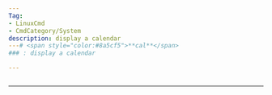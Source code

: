 ```yaml
---
Tag:
- LinuxCmd 
- CmdCategory/System
description: display a calendar
---# <span style="color:#8a5cf5">**cal**</span>
### : display a calendar

---
```

```

```
---
